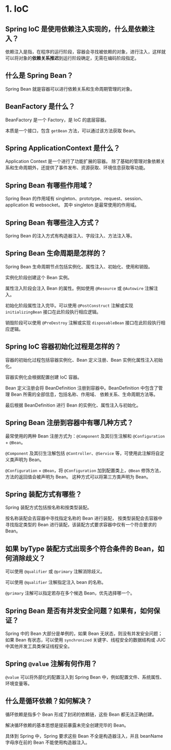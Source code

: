 # 1. IoC
## Spring IoC 是使用依赖注入实现的，什么是依赖注入？
依赖注入是指，在程序的运行阶段，容器会寻找被依赖的对象，进行注入，这样就可以将对象的**依赖关系推迟**到运行阶段确定，无需在编码阶段指定。

## 什么是 Spring Bean？
Spring Bean 就是容器可以进行依赖关系和生命周期管理的对象。

## BeanFactory 是什么？
BeanFactory 是一个 Factory，是 IoC 的底层容器。

本质是一个接口，包含 `getBean` 方法，可以通过该方法获取 Bean。

## Spring ApplicationContext 是什么？
Application Context 是一个进行了功能扩展的容器。
除了基础的管理对象依赖关系和生命周期外，还提供了事件发布、资源获取、环境信息获取等功能。

## Spring Bean 有哪些作用域？
Spring Bean 的作用域有 singleton、prototype、request、session、application 和 websocket。
其中 singleton 是最常使用的作用域。

## Spring Bean 有哪些注入方式？
Spring Bean 的注入方式有构造器注入、字段注入、方法注入等。

## Spring Bean 生命周期是怎样的？
Spring Bean 生命周期节点包括实例化、属性注入、初始化、使用和销毁。

实例化阶段创建这个 Bean 实例。

属性注入阶段会注入 Bean 的属性。例如使用 `@Resource` 或 `@Autowire` 注解注入。

初始化阶段属性注入完毕。可以使用 `@PostConstruct` 注解或实现 `initializingBean` 接口在此阶段执行相应逻辑。

销毁阶段可以使用 `@PreDestroy` 注解或实现 `disposableBean` 接口在此阶段执行相应逻辑。

## Spring IoC 容器初始化过程是怎样的？
容器的初始化过程包括容器实例化、Bean 定义注册、Bean 实例化属性注入初始化。

容器实例化会根据配置创建 IoC 容器。

Bean 定义注册会将 BeanDefinition 注册到容器中。BeanDefinition 中包含了管理 Bean 所需的全部信息，包括名称、作用域、
依赖关系、生命周期方法等。

最后根据 BeanDefinition 进行 Bean 的实例化、属性注入与初始化。

## Spring Bean 注册到容器中有哪几种方式？
最常使用的两种 Bean 注册方式为：`@Component` 及其衍生注解和 `@Configuration` + `@Bean`。

`@Component` 及其衍生注解包括 `@Controller`、`@Service` 等，可使用此注解将自定义类声明为 Bean。

`@Configuration` + `@Bean`，将 `@Configuration` 加到配置类上，`@Bean` 修饰方法，方法的返回值会被声明为 Bean。
这种方式可以将第三方类声明为 Bean。

## Spring 装配方式有哪些？
Spring 装配方式包括按名称和按类型装配。

按名称装配会去容器中寻找指定名称的 Bean 进行装配，
按类型装配会去容器中寻找指定类型的 Bean 进行装配，该装配方式要求容器中仅有一个符合要求的 Bean。

## 如果 byType 装配方式出现多个符合条件的 Bean，如何消除歧义？
可以使用 `@qualifier` 或 `@primary` 注解消除歧义。

可以使用 `@qualifier` 注解指定注入 bean 的名称。

`@primary` 注解可以指定若存在多个候选 Bean，优先选择哪一个。

## Spring Bean 是否有并发安全问题？如果有，如何保证？
Spring 中的 Bean 大部分是单例的，如果 Bean 无状态，则没有并发安全问题；
如果 Bean 有状态，可以使用 `synchronized` 关键字、线程安全的数据结构或 JUC 中其他并发工具类保证线程安全。

## Spring `@value` 注解有何作用？
`@value` 可以将外部化的配置注入到 Spring Bean 中，例如配置文件、系统属性、环境变量等。

## 什么是循环依赖？如何解决？
循环依赖是指多个 Bean 形成了封闭的依赖链，这些 Bean 都无法正确创建。

解决循环依赖的基本思想是提前暴露未完全创建完毕的 Bean。

具体到 Spring 中，Spring 要求这些 Bean 不全是构造器注入，并且 beanName 字母序在前的 Bean 不能使用构造器注入。
